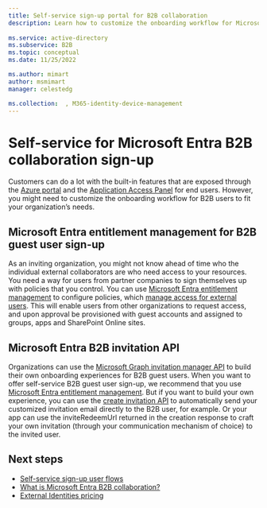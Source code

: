 ```yaml
---
title: Self-service sign-up portal for B2B collaboration
description: Learn how to customize the onboarding workflow for Microsoft Entra B2B users to fit your organization’s needs.
 
ms.service: active-directory
ms.subservice: B2B
ms.topic: conceptual
ms.date: 11/25/2022

ms.author: mimart
author: msmimart
manager: celestedg

ms.collection:  , M365-identity-device-management
---
```


# Self-service for Microsoft Entra B2B collaboration sign-up

Customers can do a lot with the built-in features that are exposed through the [Azure portal](https://portal.azure.com) and the [Application Access Panel](https://myapps.microsoft.com) for end users. However, you might need to customize the onboarding workflow for B2B users to fit your organization’s needs.

<a name='azure-ad-entitlement-management-for-b2b-guest-user-sign-up'></a>

## Microsoft Entra entitlement management for B2B guest user sign-up

As an inviting organization, you might not know ahead of time who the individual external collaborators are who need access to your resources. You need a way for users from partner companies to sign themselves up with policies that you control. You can use [Microsoft Entra entitlement management](~/id-governance/entitlement-management-overview.md) to configure policies, which [manage access for external users](~/id-governance/entitlement-management-external-users.md#how-access-works-for-external-users). This will enable users from other organizations to request access, and upon approval be provisioned with guest accounts and assigned to groups, apps and SharePoint Online sites.

<a name='azure-active-directory-b2b-invitation-api'></a>

## Microsoft Entra B2B invitation API

Organizations can use the [Microsoft Graph invitation manager API](/graph/api/resources/invitation) to build their own onboarding experiences for B2B guest users. When you want to offer self-service B2B guest user sign-up, we recommend that you use [Microsoft Entra entitlement management](~/id-governance/entitlement-management-overview.md). But if you want to build your own experience, you can use the [create invitation API](/graph/api/invitation-post?tabs=http) to automatically send your customized invitation email directly to the B2B user, for example. Or your app can use the inviteRedeemUrl returned in the creation response to craft your own invitation (through your communication mechanism of choice) to the invited user.

## Next steps

- [Self-service sign-up user flows](self-service-sign-up-overview.md)
- [What is Microsoft Entra B2B collaboration?](what-is-b2b.md)
- [External Identities pricing](external-identities-pricing.md)
